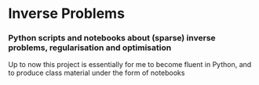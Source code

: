 # Inverse Problems
### Python scripts and notebooks about (sparse) inverse problems, regularisation and optimisation

Up to now this project is essentially for me to become fluent in Python, and to produce class material under the form of notebooks
